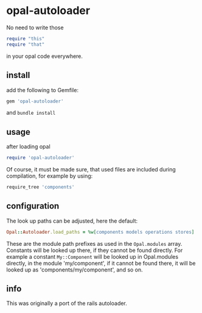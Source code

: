 # opal-autoloader
No need to write those
```ruby
require "this"
require "that"
```
in your opal code everywhere.

## install

add the following to Gemfile:
```ruby
gem 'opal-autoloader'
```
and `bundle install`

## usage

after loading opal
```ruby
require 'opal-autoloader'
```
Of course, it must be made sure, that used files are included during compilation, for example by using:
```ruby
require_tree 'components'
```

## configuration
The look up paths can be adjusted, here the default:
```ruby
Opal::Autoloader.load_paths = %w[components models operations stores]
```
These are the module path prefixes as used in the `Opal.modules` array.
Constants will be looked up there, if they cannot be found directly.
For example a constant `My::Component` will be looked up in Opal.modules directly, in the module 'my/component',
if it cannot be found there, it will be looked up as 'components/my/component', and so on.

## info
This was originally a port of the rails autoloader.

